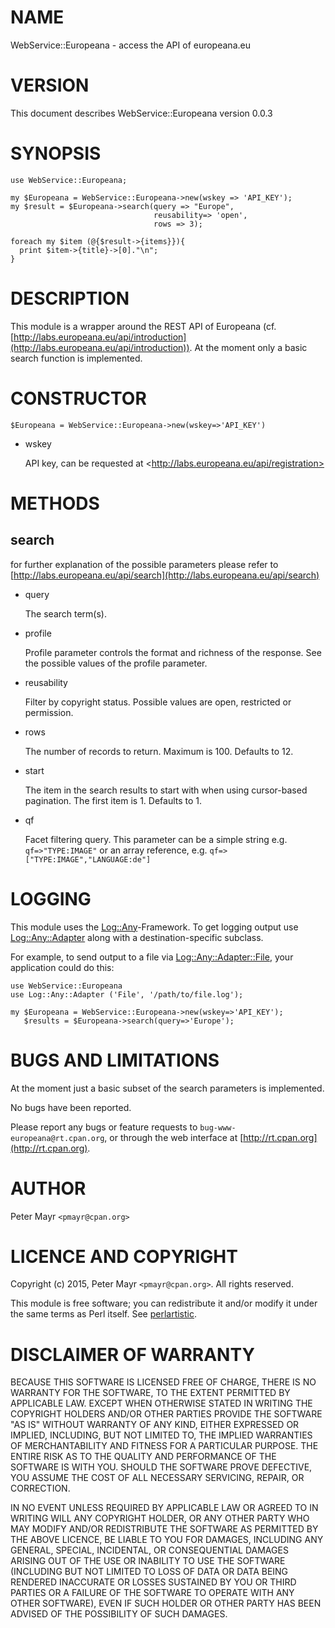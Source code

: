 # NAME

WebService::Europeana - access the API of europeana.eu

# VERSION

This document describes WebService::Europeana version 0.0.3

# SYNOPSIS

    use WebService::Europeana;

    my $Europeana = WebService::Europeana->new(wskey => 'API_KEY');
    my $result = $Europeana->search(query => "Europe", 
                                    reusability=> 'open', 
                                    rows => 3);

    foreach my $item (@{$result->{items}}){
      print $item->{title}->[0]."\n";
    }

# DESCRIPTION

This module is a wrapper around the REST API of Europeana (cf. [http://labs.europeana.eu/api/introduction](http://labs.europeana.eu/api/introduction)). At the moment only a basic search function is implemented.

# CONSTRUCTOR

    $Europeana = WebService::Europeana->new(wskey=>'API_KEY')

- wskey

    API key, can be requested at &lt;http://labs.europeana.eu/api/registration>

# METHODS

## search

for further explanation of the possible parameters please refer to
[http://labs.europeana.eu/api/search](http://labs.europeana.eu/api/search)

- query	

    The search term(s).

- profile	

    Profile parameter controls the format and richness of the response. See the possible values of the profile parameter.

- reusability  

    Filter by copyright status. Possible values are open, restricted or permission.

- rows 

    The number of records to return. Maximum is 100. Defaults to 12. 

- start  

    The item in the search results to start with when using cursor-based pagination. The first item is 1. Defaults to 1. 

- qf

    Facet filtering query. This parameter can be a simple string e.g. `qf=>"TYPE:IMAGE"` or an array reference, e.g. `qf=>["TYPE:IMAGE","LANGUAGE:de"]`

# LOGGING

This module uses the [Log::Any](https://metacpan.org/pod/Log::Any)-Framework. To get logging output use [Log::Any::Adapter](https://metacpan.org/pod/Log::Any::Adapter) along with a destination-specific subclass.

For example, to send output to a file via [Log::Any::Adapter::File](https://metacpan.org/pod/Log::Any::Adapter::File), your application could do this:

    use WebService::Europeana
    use Log::Any::Adapter ('File', '/path/to/file.log');

    my $Europeana = WebService::Europeana->new(wskey=>'API_KEY');
       $results = $Europeana->search(query=>'Europe');

# BUGS AND LIMITATIONS

At the moment just a basic subset of the search parameters is implemented.

No bugs have been reported.

Please report any bugs or feature requests to
`bug-www-europeana@rt.cpan.org`, or through the web interface at
[http://rt.cpan.org](http://rt.cpan.org).

# AUTHOR

Peter Mayr  `<pmayr@cpan.org>`

# LICENCE AND COPYRIGHT

Copyright (c) 2015, Peter Mayr `<pmayr@cpan.org>`. All rights reserved.

This module is free software; you can redistribute it and/or
modify it under the same terms as Perl itself. See [perlartistic](https://metacpan.org/pod/perlartistic).

# DISCLAIMER OF WARRANTY

BECAUSE THIS SOFTWARE IS LICENSED FREE OF CHARGE, THERE IS NO WARRANTY
FOR THE SOFTWARE, TO THE EXTENT PERMITTED BY APPLICABLE LAW. EXCEPT WHEN
OTHERWISE STATED IN WRITING THE COPYRIGHT HOLDERS AND/OR OTHER PARTIES
PROVIDE THE SOFTWARE "AS IS" WITHOUT WARRANTY OF ANY KIND, EITHER
EXPRESSED OR IMPLIED, INCLUDING, BUT NOT LIMITED TO, THE IMPLIED
WARRANTIES OF MERCHANTABILITY AND FITNESS FOR A PARTICULAR PURPOSE. THE
ENTIRE RISK AS TO THE QUALITY AND PERFORMANCE OF THE SOFTWARE IS WITH
YOU. SHOULD THE SOFTWARE PROVE DEFECTIVE, YOU ASSUME THE COST OF ALL
NECESSARY SERVICING, REPAIR, OR CORRECTION.

IN NO EVENT UNLESS REQUIRED BY APPLICABLE LAW OR AGREED TO IN WRITING
WILL ANY COPYRIGHT HOLDER, OR ANY OTHER PARTY WHO MAY MODIFY AND/OR
REDISTRIBUTE THE SOFTWARE AS PERMITTED BY THE ABOVE LICENCE, BE
LIABLE TO YOU FOR DAMAGES, INCLUDING ANY GENERAL, SPECIAL, INCIDENTAL,
OR CONSEQUENTIAL DAMAGES ARISING OUT OF THE USE OR INABILITY TO USE
THE SOFTWARE (INCLUDING BUT NOT LIMITED TO LOSS OF DATA OR DATA BEING
RENDERED INACCURATE OR LOSSES SUSTAINED BY YOU OR THIRD PARTIES OR A
FAILURE OF THE SOFTWARE TO OPERATE WITH ANY OTHER SOFTWARE), EVEN IF
SUCH HOLDER OR OTHER PARTY HAS BEEN ADVISED OF THE POSSIBILITY OF
SUCH DAMAGES.
